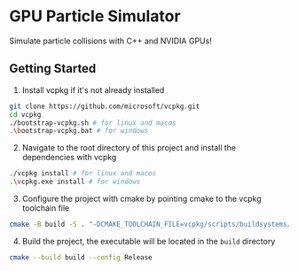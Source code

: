 # GPU Particle Simulator

Simulate particle collisions with C++ and NVIDIA GPUs!

## Getting Started

1. Install vcpkg if it's not already installed

```bash
git clone https://github.com/microsoft/vcpkg.git
cd vcpkg
./bootstrap-vcpkg.sh # for linux and macos
.\bootstrap-vcpkg.bat # for windows
```

2. Navigate to the root directory of this project and install the dependencies with vcpkg

```bash
./vcpkg install # for linux and macos
.\vcpkg.exe install # for windows
```

3. Configure the project with cmake by pointing cmake to the vcpkg toolchain file

```bash
cmake -B build -S . "-DCMAKE_TOOLCHAIN_FILE=vcpkg/scripts/buildsystems/vcpkg.cmake"
```

4. Build the project, the executable will be located in the `build` directory

```bash
cmake --build build --config Release
```
